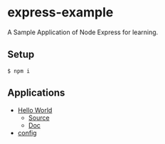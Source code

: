 # express-example

A Sample Application of Node Express for learning.

## Setup

```
$ npm i
```

## Applications

* [Hello World](https://github.com/suzuki-shunsuke/express-example/releases/tag/hello-world)
  * [Source](https://github.com/suzuki-shunsuke/express-example/tree/a352b19469cace3c721cbe1e0a9e9f590db5e4b7)
  * [Doc](https://github.com/suzuki-shunsuke/express-example/blob/a352b19469cace3c721cbe1e0a9e9f590db5e4b7/doc/HELLO.md)
* [config](https://github.com/suzuki-shunsuke/express-example/releases/tag/config)
